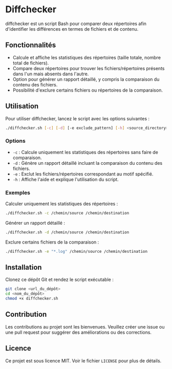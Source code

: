 
# Diffchecker

diffchecker est un script Bash pour comparer deux répertoires afin d'identifier les différences en termes de fichiers et de contenu.

## Fonctionnalités

- Calcule et affiche les statistiques des répertoires (taille totale, nombre total de fichiers).
- Compare deux répertoires pour trouver les fichiers/répertoires présents dans l'un mais absents dans l'autre.
- Option pour générer un rapport détaillé, y compris la comparaison du contenu des fichiers.
- Possibilité d'exclure certains fichiers ou répertoires de la comparaison.

## Utilisation

Pour utiliser diffchecker, lancez le script avec les options suivantes :

```bash
./diffchecker.sh [-c] [-d] [-e exclude_pattern] [-h] <source_directory> <destination_directory>
```

### Options

- `-c` : Calcule uniquement les statistiques des répertoires sans faire de comparaison.
- `-d` : Génère un rapport détaillé incluant la comparaison du contenu des fichiers.
- `-e` : Exclut les fichiers/répertoires correspondant au motif spécifié.
- `-h` : Affiche l'aide et explique l'utilisation du script.

### Exemples

Calculer uniquement les statistiques des répertoires :

```bash
./diffchecker.sh -c /chemin/source /chemin/destination
```

Générer un rapport détaillé :

```bash
./diffchecker.sh -d /chemin/source /chemin/destination
```

Exclure certains fichiers de la comparaison :

```bash
./diffchecker.sh -e "*.log" /chemin/source /chemin/destination
```

## Installation

Clonez ce dépôt Git et rendez le script exécutable :

```bash
git clone <url_du_dépôt>
cd <nom_du_dépôt>
chmod +x diffchecker.sh
```

## Contribution

Les contributions au projet sont les bienvenues. Veuillez créer une issue ou une pull request pour suggérer des améliorations ou des corrections.

## Licence

Ce projet est sous licence MIT. Voir le fichier `LICENSE` pour plus de détails.
```
